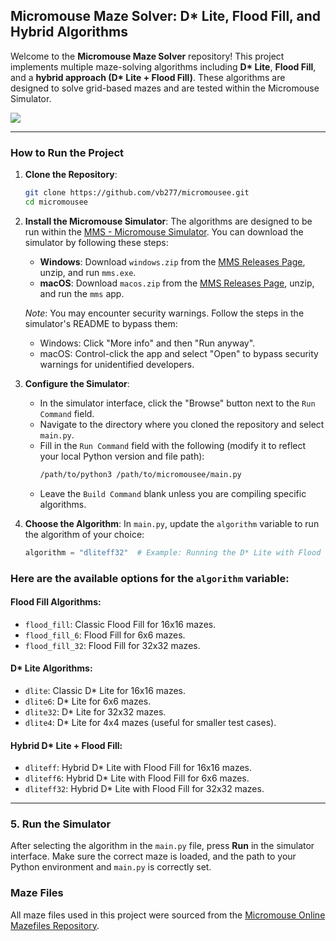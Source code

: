 ## Micromouse Maze Solver: D\* Lite, Flood Fill, and Hybrid Algorithms

Welcome to the **Micromouse Maze Solver** repository! This project implements multiple maze-solving algorithms including **D\* Lite**, **Flood Fill**, and a **hybrid approach (D\* Lite + Flood Fill)**. These algorithms are designed to solve grid-based mazes and are tested within the Micromouse Simulator.

![](path-/Users/veronikabassak/dissertation/micromouse-bath/ScreenRecording2024-09-21at10.56.53-ezgif.com-video-to-gif-converter.gif-your-gif-file.gif)

---

### How to Run the Project

1. **Clone the Repository**:

   ```bash
   git clone https://github.com/vb277/micromousee.git
   cd micromousee
   ```

2. **Install the Micromouse Simulator**:
   The algorithms are designed to be run within the [MMS - Micromouse Simulator](https://github.com/mackorone/mms). You can download the simulator by following these steps:

   - **Windows**: Download `windows.zip` from the [MMS Releases Page](https://github.com/mackorone/mms/releases), unzip, and run `mms.exe`.
   - **macOS**: Download `macos.zip` from the [MMS Releases Page](https://github.com/mackorone/mms/releases), unzip, and run the `mms` app.

   _Note_: You may encounter security warnings. Follow the steps in the simulator's README to bypass them:

   - Windows: Click "More info" and then "Run anyway".
   - macOS: Control-click the app and select "Open" to bypass security warnings for unidentified developers.

3. **Configure the Simulator**:

   - In the simulator interface, click the "Browse" button next to the `Run Command` field.
   - Navigate to the directory where you cloned the repository and select `main.py`.
   - Fill in the `Run Command` field with the following (modify it to reflect your local Python version and file path):
     ```bash
     /path/to/python3 /path/to/micromousee/main.py
     ```
   - Leave the `Build Command` blank unless you are compiling specific algorithms.

4. **Choose the Algorithm**:
   In `main.py`, update the `algorithm` variable to run the algorithm of your choice:

   ```python
   algorithm = "dliteff32"  # Example: Running the D* Lite with Flood Fill hybrid for 32x32 mazes
   ```

### Here are the available options for the `algorithm` variable:

#### **Flood Fill Algorithms**:

- `flood_fill`: Classic Flood Fill for 16x16 mazes.
- `flood_fill_6`: Flood Fill for 6x6 mazes.
- `flood_fill_32`: Flood Fill for 32x32 mazes.

#### **D\* Lite Algorithms**:

- `dlite`: Classic D\* Lite for 16x16 mazes.
- `dlite6`: D\* Lite for 6x6 mazes.
- `dlite32`: D\* Lite for 32x32 mazes.
- `dlite4`: D\* Lite for 4x4 mazes (useful for smaller test cases).

#### **Hybrid D\* Lite + Flood Fill**:

- `dliteff`: Hybrid D\* Lite with Flood Fill for 16x16 mazes.
- `dliteff6`: Hybrid D\* Lite with Flood Fill for 6x6 mazes.
- `dliteff32`: Hybrid D\* Lite with Flood Fill for 32x32 mazes.

---

### 5. Run the Simulator

After selecting the algorithm in the `main.py` file, press **Run** in the simulator interface. Make sure the correct maze is loaded, and the path to your Python environment and `main.py` is correctly set.

### Maze Files

All maze files used in this project were sourced from the [Micromouse Online Mazefiles Repository](https://github.com/micromouseonline/mazefiles/tree/master).
